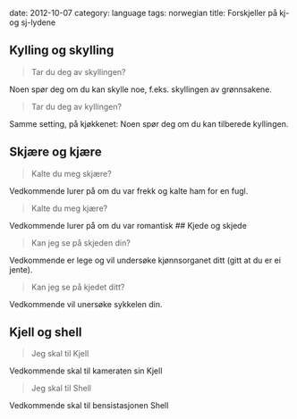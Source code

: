 date:    2012-10-07
category: language
tags: norwegian
title: Forskjeller på kj- og sj-lydene

## Kylling og skylling
<blockquote>
Tar du deg av skyllingen?
</blockquote>

Noen spør deg om du kan skylle noe, f.eks. skyllingen
av grønnsakene.

<blockquote>
Tar du deg av kyllingen?
</blockquote>

Samme setting, på kjøkkenet: Noen spør deg om du kan tilberede
kyllingen.

## Skjære og kjære
<blockquote>
Kalte du meg skjære?
</blockquote>
<p>Vedkommende lurer på om du var frekk og kalte ham for
en fugl.
<blockquote>
Kalte du meg kjære?
</blockquote>
<p>Vedkommende lurer på om du var romantisk
## Kjede og skjede
<blockquote>
Kan jeg se på skjeden din?
</blockquote>

Vedkommende er lege og vil undersøke
kjønnsorganet ditt (gitt at du er ei jente).

<blockquote>
Kan jeg se på kjedet ditt?
</blockquote>

Vedkommende vil unersøke sykkelen din.

## Kjell og shell
<blockquote>
Jeg skal til Kjell
</blockquote>
<p>Vedkommende skal til kameraten sin Kjell
<blockquote>
Jeg skal til Shell
</blockquote>
Vedkommende skal til bensistasjonen Shell
